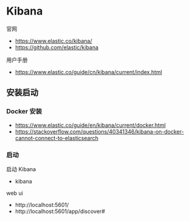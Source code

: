 # Kibana

官网
- https://www.elastic.co/kibana/
- https://github.com/elastic/kibana

用户手册
- https://www.elastic.co/guide/cn/kibana/current/index.html


## 安装启动

### Docker 安装
- https://www.elastic.co/guide/en/kibana/current/docker.html
- https://stackoverflow.com/questions/40341346/kibana-on-docker-cannot-connect-to-elasticsearch


### 启动
启动 Kibana
- kibana

web ui
- http://localhost:5601/
- http://localhost:5601/app/discover#

